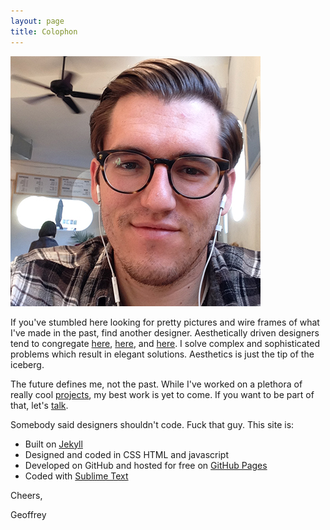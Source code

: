 ```yaml
---
layout: page
title: Colophon
---
```



![Dribb.ly](/public/images/about/me.jpg "me")

If you've stumbled here looking for pretty pictures and wire frames of what I've made in the past, find another designer.  Aesthetically driven designers tend to congregate [here](http://www.dribbble.com), [here](http://www.behance.com), and [here](http://www.cargocollective.com).  I solve complex and sophisticated problems which result in elegant solutions.  Aesthetics is just the tip of the iceberg.

The future defines me, not the past.  While I've worked on a plethora of really cool [projects](http://geoffreybyers.com/projects), my best work is yet to come.  If you want to be part of that, let's [talk](http://www.geoffreybyers.com/contact).  

Somebody said designers shouldn't code.  Fuck that guy.  This site is:

* Built on [Jekyll](http://jekyllrb.com)
* Designed and coded in CSS HTML and javascript
* Developed on GitHub and hosted for free on [GitHub Pages](https://pages.github.com)
* Coded with [Sublime Text](http://sublimetext.com)

Cheers,

Geoffrey

